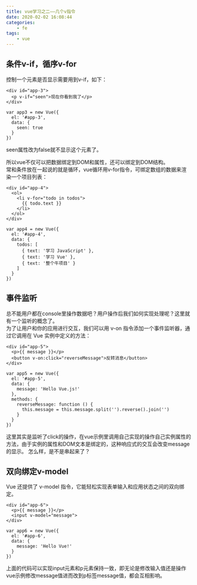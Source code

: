 ```yaml
---
title: vue学习之二——几个v指令
date: 2020-02-02 16:08:44
categories:
	- fe
tags:
	- vue
---
```

## 条件v-if，循序v-for
控制一个元素是否显示需要用到v-if，如下：
```
<div id="app-3">
  <p v-if="seen">现在你看到我了</p>
</div>
```
```
var app3 = new Vue({
  el: '#app-3',
  data: {
    seen: true
  }
})
```
seen属性改为false就不显示这个元素了。<br>
<!-- more -->
所以vue不仅可以把数据绑定到DOM和属性，还可以绑定到DOM结构。<br>
常和条件放在一起说的就是循环，vue循环用v-for指令，可绑定数组的数据来渲染一个项目列表：
```
<div id="app-4">
  <ol>
    <li v-for="todo in todos">
      {{ todo.text }}
    </li>
  </ol>
</div>
```
```
var app4 = new Vue({
  el: '#app-4',
  data: {
    todos: [
      { text: '学习 JavaScript' },
      { text: '学习 Vue' },
      { text: '整个牛项目' }
    ]
  }
})
```
## 事件监听
总不能用户都在console里操作数据吧？用户操作后我们如何实现处理呢？这里就有一个监听的概念了。<br>
为了让用户和你的应用进行交互，我们可以用 v-on 指令添加一个事件监听器，通过它调用在 Vue 实例中定义的方法：
```
<div id="app-5">
  <p>{{ message }}</p>
  <button v-on:click="reverseMessage">反转消息</button>
</div>
```
```
var app5 = new Vue({
  el: '#app-5',
  data: {
    message: 'Hello Vue.js!'
  },
  methods: {
    reverseMessage: function () {
      this.message = this.message.split('').reverse().join('')
    }
  }
})
```
这里其实是监听了click的操作，在vue示例里调用自己实现的操作自己实例属性的方法，由于实例的属性和DOM文本是绑定的，这种响应式的交互会改变message的显示。
怎么样，是不是串起来了？
## 双向绑定v-model
Vue 还提供了 v-model 指令，它能轻松实现表单输入和应用状态之间的双向绑定。
```
<div id="app-6">
  <p>{{ message }}</p>
  <input v-model="message">
</div>
```
```
var app6 = new Vue({
  el: '#app-6',
  data: {
    message: 'Hello Vue!'
  }
})
```
上面的代码可以实现input元素和p元素保持一致，即无论是修改输入值还是操作vue示例修改message值进而改到p标签message值，都会互相影响。
